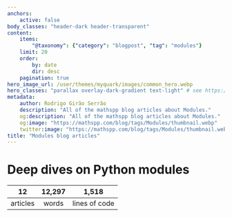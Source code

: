 ```yaml
---
anchors:
    active: false
body_classes: "header-dark header-transparent"
content:
    items:
        "@taxonomy": {"category": "blogpost", "tag": "modules"}
    limit: 20
    order:
        by: date
        dir: desc
    pagination: true
hero_image_url: /user/themes/myquark/images/common_hero.webp
hero_classes: "parallax overlay-dark-gradient text-light" # see https://demo.getgrav.org/blog-skeleton/blog/hero-classes
metadata:
    author: Rodrigo Girão Serrão
    description: "All of the mathspp blog articles about Modules."
    og:description: "All of the mathspp blog articles about Modules."
    og:image: "https://mathspp.com/blog/tags/Modules/thumbnail.webp"
    twitter:image: "https://mathspp.com/blog/tags/Modules/thumbnail.webp"
title: "Modules blog articles"
---
```



# Deep dives on Python modules


<table class="stats-table">
    <thead>
        <tr>
            <th style="text-align: center;">12</th>
            <th style="text-align: center;">12,297</th>
            <th style="text-align: center;">1,518</th>
        </tr>
    </thead>
    <tbody>
        <tr>
            <td style="text-align: center;">articles</td>
            <td style="text-align: center;">words</td>
            <td style="text-align: center;">lines of code</td>
        </tr>
    </tbody>
</table>